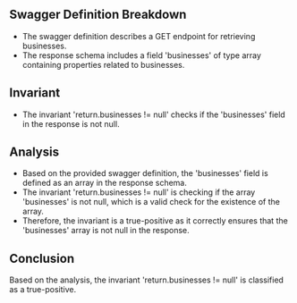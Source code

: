 ## Swagger Definition Breakdown
- The swagger definition describes a GET endpoint for retrieving businesses.
- The response schema includes a field 'businesses' of type array containing properties related to businesses.

## Invariant
- The invariant 'return.businesses != null' checks if the 'businesses' field in the response is not null.

## Analysis
- Based on the provided swagger definition, the 'businesses' field is defined as an array in the response schema.
- The invariant 'return.businesses != null' is checking if the array 'businesses' is not null, which is a valid check for the existence of the array.
- Therefore, the invariant is a true-positive as it correctly ensures that the 'businesses' array is not null in the response.

## Conclusion
Based on the analysis, the invariant 'return.businesses != null' is classified as a true-positive.
